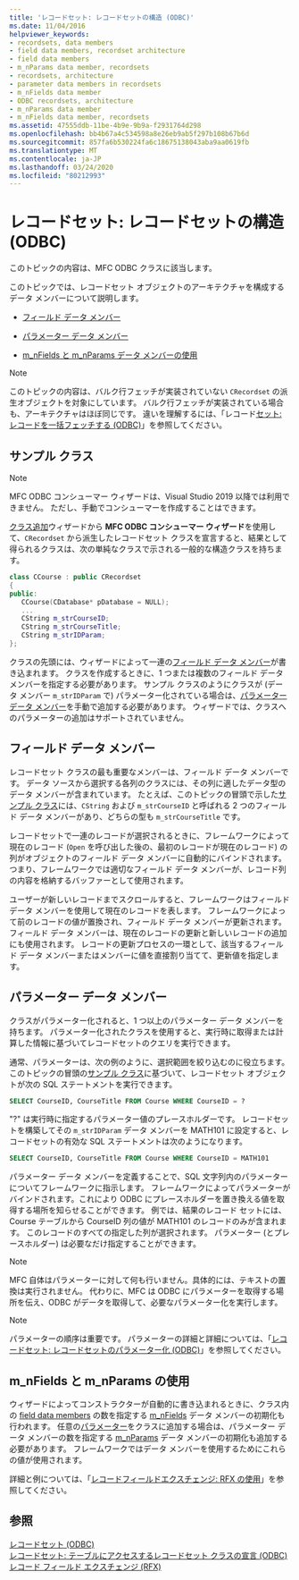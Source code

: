 ```yaml
---
title: 'レコードセット: レコードセットの構造 (ODBC)'
ms.date: 11/04/2016
helpviewer_keywords:
- recordsets, data members
- field data members, recordset architecture
- field data members
- m_nParams data member, recordsets
- recordsets, architecture
- parameter data members in recordsets
- m_nFields data member
- ODBC recordsets, architecture
- m_nParams data member
- m_nFields data member, recordsets
ms.assetid: 47555ddb-11be-4b9e-9b9a-f2931764d298
ms.openlocfilehash: bb4b67a4c534598a8e26eb9ab5f297b108b67b6d
ms.sourcegitcommit: 857fa6b530224fa6c18675138043aba9aa0619fb
ms.translationtype: MT
ms.contentlocale: ja-JP
ms.lasthandoff: 03/24/2020
ms.locfileid: "80212993"
---
```

# <a name="recordset-architecture-odbc"></a>レコードセット: レコードセットの構造 (ODBC)

このトピックの内容は、MFC ODBC クラスに該当します。

このトピックでは、レコードセット オブジェクトのアーキテクチャを構成するデータ メンバーについて説明します。

- [フィールド データ メンバー](#_core_field_data_members)

- [パラメーター データ メンバー](#_core_parameter_data_members)

- [m_nFields と m_nParams データ メンバーの使用](#_core_using_m_nfields_and_m_nparams)

> [!NOTE]
>  このトピックの内容は、バルク行フェッチが実装されていない `CRecordset` の派生オブジェクトを対象にしています。 バルク行フェッチが実装されている場合も、アーキテクチャはほぼ同じです。 違いを理解するには、「レコード[セット: レコードを一括フェッチする (ODBC)](../../data/odbc/recordset-fetching-records-in-bulk-odbc.md)」を参照してください。

##  <a name="sample-class"></a><a name="_core_a_sample_class"></a> サンプル クラス

> [!NOTE]
> MFC ODBC コンシューマー ウィザードは、Visual Studio 2019 以降では利用できません。 ただし、手動でコンシューマーを作成することはできます。

[クラス追加](../../mfc/reference/adding-an-mfc-odbc-consumer.md)ウィザードから **MFC ODBC コンシューマー ウィザード**を使用して、`CRecordset` から派生したレコードセット クラスを宣言すると、結果として得られるクラスは、次の単純なクラスで示される一般的な構造クラスを持ちます。

```cpp
class CCourse : public CRecordset
{
public:
   CCourse(CDatabase* pDatabase = NULL);
   ...
   CString m_strCourseID;
   CString m_strCourseTitle;
   CString m_strIDParam;
};
```

クラスの先頭には、ウィザードによって一連の[フィールド データ メンバー](#_core_field_data_members)が書き込まれます。 クラスを作成するときに、1 つまたは複数のフィールド データ メンバーを指定する必要があります。 サンプル クラスのようにクラスが (データ メンバー `m_strIDParam` で) パラメーター化されている場合は、[パラメーター データ メンバー](#_core_parameter_data_members)を手動で追加する必要があります。 ウィザードでは、クラスへのパラメーターの追加はサポートされていません。

##  <a name="field-data-members"></a><a name="_core_field_data_members"></a> フィールド データ メンバー

レコードセット クラスの最も重要なメンバーは、フィールド データ メンバーです。 データ ソースから選択する各列のクラスには、その列に適したデータ型のデータ メンバーが含まれています。 たとえば、このトピックの冒頭で示した[サンプル クラス](#_core_a_sample_class)には、`CString` および `m_strCourseID` と呼ばれる 2 つのフィールド データ メンバーがあり、どちらの型も `m_strCourseTitle` です。

レコードセットで一連のレコードが選択されるときに、フレームワークによって現在のレコード (`Open` を呼び出した後の、最初のレコードが現在のレコード) の列がオブジェクトのフィールド データ メンバーに自動的にバインドされます。 つまり、フレームワークでは適切なフィールド データ メンバーが、レコード列の内容を格納するバッファーとして使用されます。

ユーザーが新しいレコードまでスクロールすると、フレームワークはフィールド データ メンバーを使用して現在のレコードを表します。 フレームワークによって前のレコードの値が置換され、フィールド データ メンバーが更新されます。 フィールド データ メンバーは、現在のレコードの更新と新しいレコードの追加にも使用されます。 レコードの更新プロセスの一環として、該当するフィールド データ メンバーまたはメンバーに値を直接割り当てて、更新値を指定します。

##  <a name="parameter-data-members"></a><a name="_core_parameter_data_members"></a> パラメーター データ メンバー

クラスがパラメーター化されると、1 つ以上のパラメーター データ メンバーを持ちます。 パラメーター化されたクラスを使用すると、実行時に取得または計算した情報に基づいてレコードセットのクエリを実行できます。

通常、パラメーターは、次の例のように、選択範囲を絞り込むのに役立ちます。 このトピックの冒頭の[サンプル クラス](#_core_a_sample_class)に基づいて、レコードセット オブジェクトが次の SQL ステートメントを実行できます。

```sql
SELECT CourseID, CourseTitle FROM Course WHERE CourseID = ?
```

"?" は実行時に指定するパラメーター値のプレースホルダーです。 レコードセットを構築してその `m_strIDParam` データ メンバーを MATH101 に設定すると、レコードセットの有効な SQL ステートメントは次のようになります。

```sql
SELECT CourseID, CourseTitle FROM Course WHERE CourseID = MATH101
```

パラメーター データ メンバーを定義することで、SQL 文字列内のパラメーターについてフレームワークに指示します。 フレームワークによってパラメーターがバインドされます。これにより ODBC にプレースホルダーを置き換える値を取得する場所を知らせることができます。 例では、結果のレコード セットには、Course テーブルから CourseID 列の値が MATH101 のレコードのみが含まれます。 このレコードのすべての指定した列が選択されます。 パラメーター (とプレースホルダー) は必要なだけ指定することができます。

> [!NOTE]
>  MFC 自体はパラメーターに対して何も行いません。具体的には、テキストの置換は実行されません。 代わりに、MFC は ODBC にパラメーターを取得する場所を伝え、ODBC がデータを取得して、必要なパラメーター化を実行します。

> [!NOTE]
>  パラメーターの順序は重要です。 パラメーターの詳細と詳細については、「[レコードセット: レコードセットのパラメーター化 (ODBC)](../../data/odbc/recordset-parameterizing-a-recordset-odbc.md)」を参照してください。

##  <a name="using-m_nfields-and-m_nparams"></a><a name="_core_using_m_nfields_and_m_nparams"></a> m_nFields と m_nParams の使用

ウィザードによってコンストラクターが自動的に書き込まれるときに、クラス内の [field data members](../../mfc/reference/crecordset-class.md#m_nfields) の数を指定する [m_nFields](#_core_field_data_members) データ メンバーの初期化も行われます。 任意の[パラメーター](#_core_parameter_data_members)をクラスに追加する場合は、パラメーター データ メンバーの数を指定する [m_nParams](../../mfc/reference/crecordset-class.md#m_nparams) データ メンバーの初期化も追加する必要があります。 フレームワークではデータ メンバーを使用するためにこれらの値が使用されます。

詳細と例については、「[レコードフィールドエクスチェンジ: RFX の使用](../../data/odbc/record-field-exchange-using-rfx.md)」を参照してください。

## <a name="see-also"></a>参照

[レコードセット (ODBC)](../../data/odbc/recordset-odbc.md)<br/>
[レコードセット: テーブルにアクセスするレコードセット クラスの宣言 (ODBC)](../../data/odbc/recordset-declaring-a-class-for-a-table-odbc.md)<br/>
[レコード フィールド エクスチェンジ (RFX)](../../data/odbc/record-field-exchange-rfx.md)
